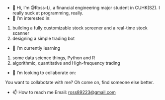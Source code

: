 - 👋 Hi, I’m @Ross-Li, a financial engineering major student in CUHK(SZ). I really suck at programming, really.
- 👀 I’m interested in: 
1. building a fully customizable stock screener and a real-time stock scanner 
2. designing a simple trading bot
- 🌱 I’m currently learning 
1. some data science things, Python and R
2. algorithmic, quantitative and High-frequency trading
- 💞️ I’m looking to collaborate on:

You want to collabotate with me? Oh come on, find someone else better.
- 📫 How to reach me 
Email: ross89223@gmail.com

<!---
Ross-Li/Ross-Li is a ✨ special ✨ repository because its `README.md` (this file) appears on your GitHub profile.
You can click the Preview link to take a look at your changes.
--->
